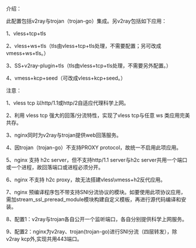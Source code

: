介绍：

此配置包括v2ray与trojan（trojan-go）集成。另v2ray包括如下应用：

1、vless+tcp+tls

2、vless+ws+tls（tls由vless+tcp+tls处理，不需要配置；另可改成vmess+ws+tls。）

3、SS+v2ray-plugin+tls（tls由vless+tcp+tls处理，不需要另外配置。）

4、vmess+kcp+seed（可改成vless+kcp+seed。）


注意：

1、vless tcp 以http/1.1或http/2自适应代理科学上网。

2、利用 vless tcp 强大的回落/分流特性，实现了vless tcp与任意 ws 类应用完美共存。

3、nginx同时为v2ray与trojan提供web回落服务。

4、因trojan（trojan-go）不支持PROXY protocol，故统一不启用此项应用。

5、nginx 支持 h2c server，但不支持http/1.1 server与h2c server共用一个端口或一个进程，故回落端口或进程必须分开。

6、nginx 不支持 h2c proxy，故无法搭建vless\vmess+h2反代应用。

7、nginx 预编译程序包不带支持SNI分流协议的模块。如要使用此项协议应用，需加stream_ssl_preread_module模块构建自定义模板，再进行源代码编译和安装。

8、配置1：v2ray与trojan各自公开一个监听端口，各自分别提供科学上网服务。

9、配置2：nginx为v2ray、trojan(trojan-go)进行SNI分流（四层转发），除v2ray kcp外,实现共用443端口。

